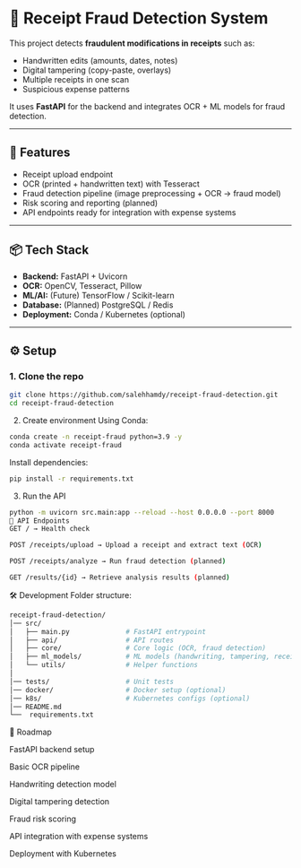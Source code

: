 # 🧾 Receipt Fraud Detection System

This project detects **fraudulent modifications in receipts** such as:
- Handwritten edits (amounts, dates, notes)
- Digital tampering (copy-paste, overlays)
- Multiple receipts in one scan
- Suspicious expense patterns

It uses **FastAPI** for the backend and integrates OCR + ML models for fraud detection.

---

## 🚀 Features
- Receipt upload endpoint
- OCR (printed + handwritten text) with Tesseract
- Fraud detection pipeline (image preprocessing + OCR → fraud model)
- Risk scoring and reporting (planned)
- API endpoints ready for integration with expense systems

---

## 📦 Tech Stack
- **Backend:** FastAPI + Uvicorn  
- **OCR:** OpenCV, Tesseract, Pillow  
- **ML/AI:** (Future) TensorFlow / Scikit-learn  
- **Database:** (Planned) PostgreSQL / Redis  
- **Deployment:** Conda / Kubernetes (optional)  

---

## ⚙️ Setup

### 1. Clone the repo
```bash
git clone https://github.com/salehhamdy/receipt-fraud-detection.git
cd receipt-fraud-detection
```


2. Create environment
Using Conda:
```bash
conda create -n receipt-fraud python=3.9 -y
conda activate receipt-fraud
```

Install dependencies:
```bash
pip install -r requirements.txt
```

3. Run the API
```bash
python -m uvicorn src.main:app --reload --host 0.0.0.0 --port 8000
📡 API Endpoints
GET / → Health check

POST /receipts/upload → Upload a receipt and extract text (OCR)

POST /receipts/analyze → Run fraud detection (planned)

GET /results/{id} → Retrieve analysis results (planned)

```
🛠️ Development
Folder structure:

```bash
receipt-fraud-detection/
│── src/
│   ├── main.py              # FastAPI entrypoint
│   ├── api/                 # API routes
│   ├── core/                # Core logic (OCR, fraud detection)
│   ├── ml_models/           # ML models (handwriting, tampering, receipt detection)
│   └── utils/               # Helper functions
│
│── tests/                   # Unit tests
│── docker/                  # Docker setup (optional)
│── k8s/                     # Kubernetes configs (optional)
│── README.md
└──  requirements.txt
```
🔮 Roadmap

 FastAPI backend setup

 Basic OCR pipeline

 Handwriting detection model

 Digital tampering detection

 Fraud risk scoring

 API integration with expense systems

 Deployment with Kubernetes